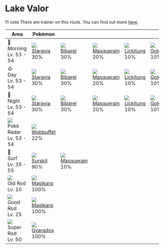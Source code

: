# Lake Valor

!!! note
    There are trainer on this route. You can find out more [here](../../trainer_changes/lake_valor/).

Area                                         | Pokémon                        | &nbsp;                          | &nbsp;                          | &nbsp;                         | &nbsp;
---                                          | ---                            | ---                             | ---                             | ---                            | ---
🌅<br>Morning<br>Lv. 53 - 54                  | ![][397]<br>[Staravia]<br>30%  | ![][400]<br>[Bibarel]<br>30%    | ![][284]<br>[Masquerain]<br>20% | ![][108]<br>[Lickitung]<br>10% | ![][055]<br>[Golduck]<br>10%
🌞<br>Day<br>Lv. 53 - 54                      | ![][397]<br>[Staravia]<br>30%  | ![][400]<br>[Bibarel]<br>30%    | ![][284]<br>[Masquerain]<br>20% | ![][108]<br>[Lickitung]<br>10% | ![][055]<br>[Golduck]<br>10%
🌙<br>Night<br>Lv. 53 - 54                    | ![][397]<br>[Staravia]<br>30%  | ![][400]<br>[Bibarel]<br>30%    | ![][284]<br>[Masquerain]<br>20% | ![][108]<br>[Lickitung]<br>10% | ![][055]<br>[Golduck]<br>10%
![][poke-radar]<br>Poké Radar<br>Lv. 53 - 54 | ![][202]<br>[Wobbuffet]<br>22% | &nbsp;                          | &nbsp;                          | &nbsp;                         | &nbsp;
🌊<br>Surf<br>Lv. 35 - 55                     | ![][283]<br>[Surskit]<br>90%   | ![][284]<br>[Masquerain]<br>10% | &nbsp;                          | &nbsp;                         | &nbsp;
![][old-rod]<br>Old Rod<br>Lv. 10            | ![][129]<br>[Magikarp]<br>100% | &nbsp;                          | &nbsp;                          | &nbsp;                         | &nbsp;
![][good-rod]<br>Good Rod<br>Lv. 25          | ![][129]<br>[Magikarp]<br>100% | &nbsp;                          | &nbsp;                          | &nbsp;                         | &nbsp;
![][super-rod]<br>Super Rod<br>Lv. 50        | ![][130]<br>[Gyarados]<br>100% | &nbsp;                          | &nbsp;                          | &nbsp;                         | &nbsp;

[Golduck]: ../../pokemons/055/
[Lickitung]: ../../pokemons/108/
[Magikarp]: ../../pokemons/129/
[Gyarados]: ../../pokemons/130/
[Wobbuffet]: ../../pokemons/202/
[Surskit]: ../../pokemons/283/
[Masquerain]: ../../pokemons/284/
[Staravia]: ../../pokemons/397/
[Bibarel]: ../../pokemons/400/
[good-rod]: ../img/items/good-rod.png
[old-rod]: ../img/items/old-rod.png
[poke-radar]: ../img/items/poke-radar.png
[super-rod]: ../img/items/super-rod.png
[055]: ../img/pokemon/055.png
[108]: ../img/pokemon/108.png
[129]: ../img/pokemon/129.png
[130]: ../img/pokemon/130.png
[202]: ../img/pokemon/202.png
[283]: ../img/pokemon/283.png
[284]: ../img/pokemon/284.png
[397]: ../img/pokemon/397.png
[400]: ../img/pokemon/400.png
